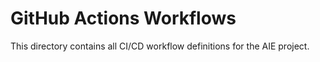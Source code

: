 # GitHub Actions Workflows

This directory contains all CI/CD workflow definitions for the AIE project.